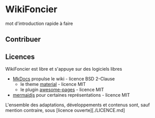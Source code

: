 # WikiFoncier

mot d'introduction rapide à faire

## Contribuer

## Licences

WikiFoncier est libre et s'appuye sur des logiciels libres

* [MkDocs](https://www.mkdocs.org) propulse le wiki - licence BSD 2-Clause
  * le theme [material](https://squidfunk.github.io/mkdocs-material) - licence MIT
  * le plugin [awesome-pages](https://github.com/lukasgeiter/mkdocs-awesome-pages-plugin) - licence MIT
* [mermaidjs](http://knsv.github.io/mermaid) pour certaines représentations - licence MIT

L'ensemble des adaptations, développements et contenus sont, sauf mention contraire, sous [licence ouverte][./LICENCE.md]
